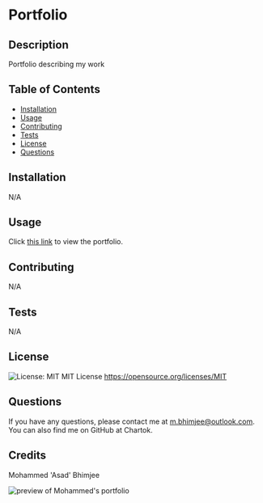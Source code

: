 
# Portfolio

## Description

  Portfolio describing my work

## Table of Contents

* [Installation](#installation)
* [Usage](#usage)
* [Contributing](#contributing)
* [Tests](#tests)
* [License](#license)
* [Questions](#questions)

## Installation

  N/A

## Usage

  Click [this link](https://chartok.github.io/portfolio-nu/) to view the portfolio.

## Contributing

  N/A

## Tests

  N/A

## License

  ![License: MIT](https://img.shields.io/badge/License-MIT-yellow.svg)
  MIT License
  <https://opensource.org/licenses/MIT>

## Questions

  If you have any questions, please contact me at <m.bhimjee@outlook.com>.
  You can also find me on GitHub at Chartok.

## Credits

  Mohammed 'Asad' Bhimjee

 ![preview of Mohammed's portfolio](images/)
